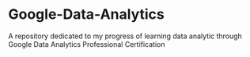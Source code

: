 # Google-Data-Analytics
A repository dedicated to my progress of learning data analytic through Google Data Analytics Professional Certification
